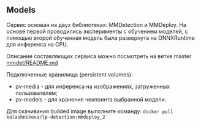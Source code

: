 ## Models

Сервис основан на двух библиотеках: MMDetection и MMDeploy. На основе первой проводились эксперименты с обучением моделей, с помощью второй обученная модель была развернута на ONNXRuntime для инференса на CPU.

Описание составляющих сервиса можно посмотреть на ветке master [mmdet/README.md](https://github.com/kalashnikova04/project-detection/blob/master/mmdet/README.md)

Подключенные хранилища (persistent volumes):
- pv-media - для инференса на изображениях, загруженных пользователем;
- pv-models - для хранения чекпоинта выбранной модели.

Для скачивания builded image выполните команду: `docker pull kalashnikova/lp-detection:mmdeploy_2`
